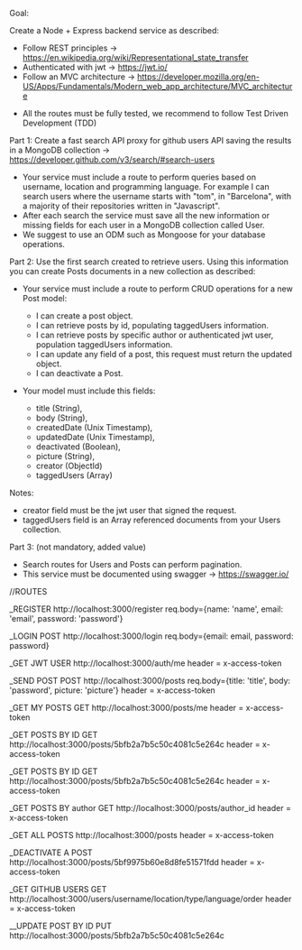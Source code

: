 Goal:

Create a Node + Express backend service as described:
 + Follow REST principles -> https://en.wikipedia.org/wiki/Representational_state_transfer
 + Authenticated with jwt -> https://jwt.io/
 + Follow an MVC architecture -> https://developer.mozilla.org/en-US/Apps/Fundamentals/Modern_web_app_architecture/MVC_architecture
 - All the routes must be fully tested, we recommend to follow Test Driven Development (TDD)

Part 1:
Create a fast search API proxy for github users API saving the results in a MongoDB collection -> https://developer.github.com/v3/search/#search-users
 + Your service must include a route to perform queries based on username, location and programming language. For example I can search users where the username starts with "tom", in "Barcelona", with a majority of their repositories written in "Javascript".
 + After each search the service must save all the new information or missing fields for each user in a MongoDB collection called User.
 + We suggest to use an ODM such as Mongoose for your database operations.

Part 2:
Use the first search created to retrieve users. Using this information you can create Posts documents in a new collection as described:
* Your service must include a route to perform CRUD operations for a new Post model:
  + I can create a post object.
  + I can retrieve posts by id, populating taggedUsers information.
  + I can retrieve posts by specific author or authenticated jwt user, population taggedUsers information.
  + I can update any field of a post, this request must return the updated object.
  + I can deactivate a Post.

* Your model must include this fields:
  + title (String),
  + body (String),
  + createdDate (Unix Timestamp),
  + updatedDate (Unix Timestamp),
  + deactivated (Boolean),
  + picture (String),
  + creator (ObjectId)
  + taggedUsers (Array)

Notes:
+ creator field must be the jwt user that signed the request.
+ taggedUsers field is an Array referenced documents from your Users collection.


Part 3: (not mandatory, added value)
- Search routes for Users and Posts can perform pagination.
- This service must be documented using swagger -> https://swagger.io/


//ROUTES

_REGISTER
http://localhost:3000/register
req.body={name: 'name', email: 'email', password: 'password'}

_LOGIN
POST http://localhost:3000/login 
req.body={email: email, password: password}

_GET JWT USER
http://localhost:3000/auth/me
header = x-access-token 


_SEND POST
POST http://localhost:3000/posts 
req.body={title: 'title', body: 'password', picture: 'picture'}
header = x-access-token 

_GET MY POSTS
GET http://localhost:3000/posts/me
header = x-access-token 

_GET POSTS BY ID
GET http://localhost:3000/posts/5bfb2a7b5c50c4081c5e264c
header = x-access-token 

_GET POSTS BY ID
GET http://localhost:3000/posts/5bfb2a7b5c50c4081c5e264c
header = x-access-token 

_GET POSTS BY author
GET http://localhost:3000/posts/author_id
header = x-access-token 

_GET ALL POSTS
http://localhost:3000/posts
header = x-access-token 

_DEACTIVATE A POST
http://localhost:3000/posts/5bf9975b60e8d8fe51571fdd
header = x-access-token

_GET GITHUB USERS
GET http://localhost:3000/users/username/location/type/language/order
header = x-access-token 

__UPDATE POST BY ID
PUT http://localhost:3000/posts/5bfb2a7b5c50c4081c5e264c

